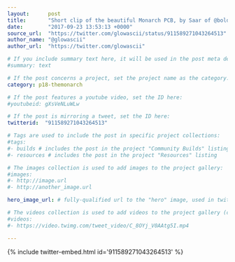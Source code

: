 ```yaml
---
layout:      post
title:       "Short clip of the beautiful Monarch PCB, by Saar of @boldport - interview soon on @Hacksterio youtube!…"
date:        "2017-09-23 13:53:13 +0000"
source_url:  "https://twitter.com/glowascii/status/911589271043264513"
author_name: "@glowascii"
author_url:  "https://twitter.com/glowascii"

# If you include summary text here, it will be used in the post meta description instead of an excerpt from the post body
#summary: text

# If the post concerns a project, set the project name as the category:
category: p18-themonarch

# If the post features a youtube video, set the ID here:
#youtubeid: gXsVeNLuWLw

# If the post is mirroring a tweet, set the ID here:
twitterid:  "911589271043264513"

# Tags are used to include the post in specific project collections:
#tags:
#- builds # includes the post in the project "Community Builds" listing
#- resources # includes the post in the project "Resources" listing

# The images collection is used to add images to the project gallery:
#images:
#- http://image.url
#- http://another_image.url

hero_image_url: # fully-qualified url to the "hero" image, used in twitter cards for example

# The videos collection is used to add videos to the project gallery (currently only mp4):
#videos:
#- https://video.twimg.com/tweet_video/C_8OYj_V0AAtg5I.mp4

---
```


{% include twitter-embed.html id='911589271043264513' %}


